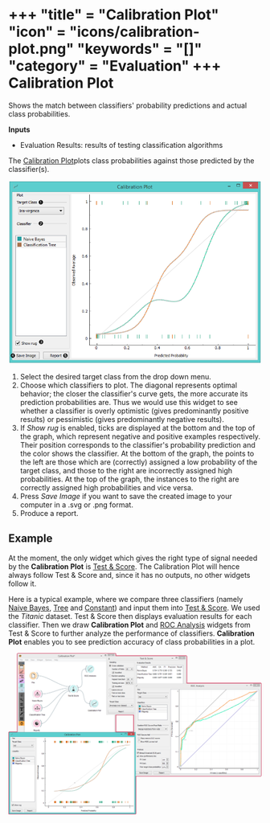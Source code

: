 +++
"title" = "Calibration Plot"
"icon" = "icons/calibration-plot.png"
"keywords" = "[]"
"category" = "Evaluation"
+++
Calibration Plot
================

Shows the match between classifiers' probability predictions and actual class probabilities.

**Inputs**

- Evaluation Results: results of testing classification algorithms

The [Calibration Plot](https://en.wikipedia.org/wiki/Calibration_curve)plots class probabilities against those predicted by the classifier(s).

![](/images/evaluation/CalibrationPlot-stamped.png)

1. Select the desired target class from the drop down menu.
2. Choose which classifiers to plot. The diagonal represents optimal behavior; the closer the classifier's curve gets, the more accurate its prediction probabilities are. Thus we would use this widget to see whether a classifier is overly optimistic (gives predominantly positive results) or pessimistic (gives predominantly negative results).
3. If *Show rug* is enabled, ticks are displayed at the bottom and the top of the graph, which represent negative and positive examples respectively. Their position corresponds to the classifier's probability prediction and the color shows the classifier. At the bottom of the graph, the points to the left are those which are (correctly) assigned a low probability of the target class, and those to the right are incorrectly assigned high probabilities. At the top of the graph, the instances to the right are correctly assigned high probabilities and vice versa.
4. Press *Save Image* if you want to save the created image to your computer in a .svg or .png format.
5. Produce a report.

Example
-------

At the moment, the only widget which gives the right type of signal needed by the **Calibration Plot** is [Test & Score](/widget-catalog/evaluation/testandscore). The Calibration Plot will hence always follow Test & Score and, since it has no outputs, no other widgets follow it.

Here is a typical example, where we compare three classifiers (namely [Naive Bayes](/widget-catalog/model/naivebayes), [Tree](/widget-catalog/model/tree) and [Constant](/widget-catalog/model/constant)) and input them into [Test & Score](/widget-catalog/evaluation/testandscore). We used the *Titanic* dataset. Test & Score then displays evaluation results for each classifier. Then we draw **Calibration Plot** and [ROC Analysis](/widget-catalog/evaluation/rocanalysis) widgets from Test & Score to further analyze the performance of classifiers. **Calibration Plot** enables you to see prediction accuracy of class probabilities in a plot.

![](/images/evaluation/CalibrationPlot-example.png)
